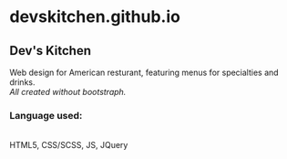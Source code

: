 # devskitchen.github.io
<h2>Dev's Kitchen</h2>
Web design for American resturant, featuring menus for specialties and drinks. <br>
<em>All created without bootstraph.</em>
<h3>Language used:</h3><br>
HTML5, CSS/SCSS, JS, JQuery
